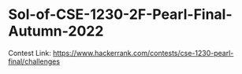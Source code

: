 # Sol-of-CSE-1230-2F-Pearl-Final-Autumn-2022
Contest Link: https://www.hackerrank.com/contests/cse-1230-pearl-final/challenges
